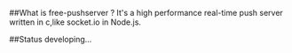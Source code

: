 ##What is free-pushserver ?
It's a high performance real-time push server written in c,like socket.io in Node.js.

##Status
developing...
